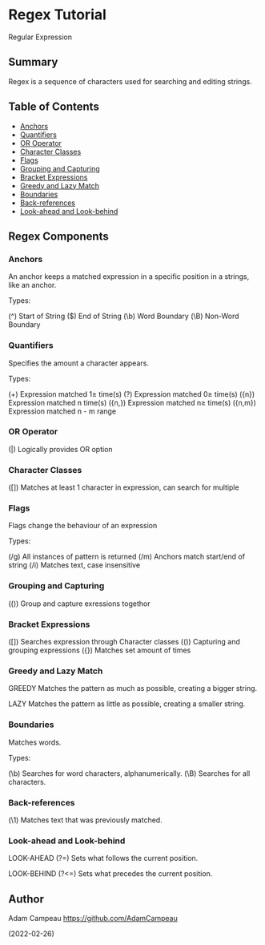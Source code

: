# Regex Tutorial

Regular Expression

## Summary

Regex is a sequence of characters used for searching and editing strings.

## Table of Contents

- [Anchors](#anchors)
- [Quantifiers](#quantifiers)
- [OR Operator](#or-operator)
- [Character Classes](#character-classes)
- [Flags](#flags)
- [Grouping and Capturing](#grouping-and-capturing)
- [Bracket Expressions](#bracket-expressions)
- [Greedy and Lazy Match](#greedy-and-lazy-match)
- [Boundaries](#boundaries)
- [Back-references](#back-references)
- [Look-ahead and Look-behind](#look-ahead-and-look-behind)

## Regex Components

### Anchors

An anchor keeps a matched expression in a specific position in a strings, like an anchor.

Types:

(^)     Start of String
($)     End of String
(\b)    Word Boundary
(\B)    Non-Word Boundary

### Quantifiers

Specifies the amount a character appears.

Types:

(+)     Expression matched 1≥ time(s)
(?)     Expression matched 0≥ time(s)
({n})   Expression matched n time(s)
({n,})  Expression matched n≥ time(s)
({n,m}) Expression matched n - m range

### OR Operator

(|)     Logically provides OR option 

### Character Classes

([])    Matches at least 1 character in expression, can search for multiple

### Flags

Flags change the behaviour of an expression

Types:

(/g)    All instances of pattern is returned
(/m)    Anchors match start/end of string
(/i)    Matches text, case insensitive

### Grouping and Capturing

(())     Group and capture exressions togethor

### Bracket Expressions

([])    Searches expression through Character classes
(())    Capturing and grouping expressions
({})    Matches set amount of times

### Greedy and Lazy Match

GREEDY
Matches the pattern as much as possible, creating a bigger string.

LAZY 
Matches the pattern as little as possible, creating a smaller string.

### Boundaries

Matches words.

Types:

(\b)    Searches for word characters, alphanumerically.
(\B)    Searches for all characters.

### Back-references

(\1)    Matches text that was previously matched.

### Look-ahead and Look-behind

LOOK-AHEAD
(?=)    Sets what follows the current position.

LOOK-BEHIND
(?<=)   Sets what precedes the current position.

## Author

Adam Campeau
https://github.com/AdamCampeau

(2022-02-26)
